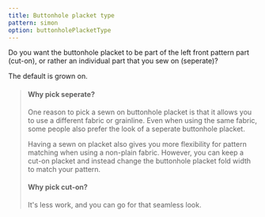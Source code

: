 ```yaml
---
title: Buttonhole placket type
pattern: simon
option: buttonholePlacketType
---
```


Do you want the buttonhole placket to be part of the left front pattern part (cut-on), or rather an individual part that you sew on (seperate)?

The default is grown on.
  
> #### Why pick seperate?
>
> One reason to pick a sewn on buttonhole placket is that it allows you to use a different fabric or grainline. 
> Even when using the same fabric, some people also prefer the look of a seperate buttonhole placket.
>
> Having a sewn on placket also gives you more flexibility for pattern matching when using a non-plain fabric.
> However, you can keep a cut-on placket and instead change the buttonhole placket fold width to match your pattern.
>
> #### Why pick cut-on?
> It's less work, and you can go for that seamless look.

